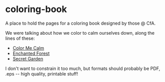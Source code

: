 # coloring-book
A place to hold the pages for a coloring book designed by those @ CfA. 

We were talking about how we color to calm ourselves down, along the lines of these: 

+ [Color Me Calm](http://www.amazon.com/gp/product/1937994775?psc=1&redirect=true&ref_=ox_sc_sfl_title_1&smid=ATVPDKIKX0DER)
+ [Enchanted Forest](http://www.amazon.com/Enchanted-Forest-Inky-Quest-Coloring/dp/1780674880/ref=pd_sim_14_4?ie=UTF8&refRID=0Z2APBRDM8EACGYBAC6W)
+ [Secret Garden](http://www.amazon.com/Secret-Garden-Inky-Treasure-Coloring/dp/1780671067/ref=pd_bxgy_14_img_y)

I don't want to constrain it too much, but formats should probably be PDF, .eps -- high quality, printable stuff!

